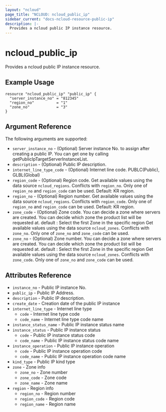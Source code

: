 ```yaml
---
layout: "ncloud"
page_title: "NCLOUD: ncloud_public_ip"
sidebar_current: "docs-ncloud-resource-public-ip"
description: |-
  Provides a ncloud public IP instance resource.
---
```


# ncloud_public_ip

Provides a ncloud public IP instance resource.

## Example Usage

```hcl
resource "ncloud_public_ip" "public_ip" {
  "server_instance_no" = "812345"
  "region_no"          = "1"
  "zone_no"            = "3"
}
```

## Argument Reference

The following arguments are supported:

* `server_instance_no` - (Optional) Server instance No. to assign after creating a public IP. You can get one by calling getPublicIpTargetServerInstanceList.
* `description` - (Optional) Public IP description.
* `internet_line_type_code` - (Optional) Internet line code. PUBLC(Public), GLBL(Global)
* `region_code` - (Optional) Region code. Get available values using the data source `ncloud_regions`.
    Conflicts with `region_no`. Only one of `region_no` and `region_code` can be used.
    Default: KR region.
* `region_no` - (Optional) Region number. Get available values using the data source `ncloud_regions`.
    Conflicts with `region_code`. Only one of `region_no` and `region_code` can be used.
    Default: KR region.
* `zone_code` - (Optional) Zone code. You can decide a zone where servers are created. You can decide which zone the product list will be requested at. default : Select the first Zone in the specific region
    Get available values using the data source `ncloud_zones`.
    Conflicts with `zone_no`. Only one of `zone_no` and `zone_code` can be used.
* `zone_no` - (Optional) Zone number. You can decide a zone where servers are created. You can decide which zone the product list will be requested at. default : Select the first Zone in the specific region
    Get available values using the data source `ncloud_zones`.
    Conflicts with `zone_code`. Only one of `zone_no` and `zone_code` can be used.

## Attributes Reference

* `instance_no` - Public IP instance No.
* `public_ip` - Public IP Address.
* `description` - Public IP description.
* `create_date` - Creation date of the public IP instance
* `internet_line_type` - Internet line type
    * `code` - Internet line type code
    * `code_name` - Internet line type code name
* `instance_status_name` - Public IP instance status name
* `instance_status` - Public IP instance status
    * `code` - Public IP instance status code
    * `code_name` - Public IP instance status code name
* `instance_operation` - Public IP instance operation
    * `code` - Public IP instance operation code
    * `code_name` - Public IP instance operation code name
* `kind_type` - Public IP kind type
* `zone` - Zone info
    * `zone_no` - Zone number
    * `zone_code` - Zone code
    * `zone_name` - Zone name
* `region` - Region info
    * `region_no` - Region number
    * `region_code` - Region code
    * `region_name` - Region name
